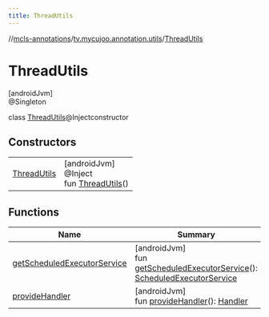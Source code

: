 ```yaml
---
title: ThreadUtils
---
```

//[mcls-annotations](../../../index.html)/[tv.mycujoo.annotation.utils](../index.html)/[ThreadUtils](index.html)



# ThreadUtils



[androidJvm]\
@Singleton



class [ThreadUtils](index.html)@Injectconstructor



## Constructors


| | |
|---|---|
| [ThreadUtils](-thread-utils.html) | [androidJvm]<br>@Inject<br>fun [ThreadUtils](-thread-utils.html)() |


## Functions


| Name | Summary |
|---|---|
| [getScheduledExecutorService](get-scheduled-executor-service.html) | [androidJvm]<br>fun [getScheduledExecutorService](get-scheduled-executor-service.html)(): [ScheduledExecutorService](https://developer.android.com/reference/kotlin/java/util/concurrent/ScheduledExecutorService.html) |
| [provideHandler](provide-handler.html) | [androidJvm]<br>fun [provideHandler](provide-handler.html)(): [Handler](https://developer.android.com/reference/kotlin/android/os/Handler.html) |

